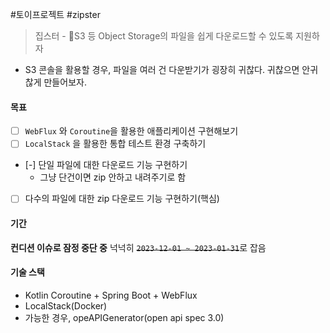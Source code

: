 #토이프로젝트 #zipster

> 집스터 - S3 등 Object Storage의 파일을 쉽게 다운로드할 수 있도록 지원하자
- S3 콘솔을 활용할 경우, 파일을 여러 건 다운받기가 굉장히 귀찮다. 귀찮으면 안귀찮게 만들어보자.
#### 목표
- [ ] `WebFlux` 와 `Coroutine`을 활용한 애플리케이션 구현해보기
- [ ] `LocalStack` 을 활용한 통합 테스트 환경 구축하기
- [-] 단일 파일에 대한 다운로드 기능 구현하기
	- 그냥 단건이면 zip 안하고 내려주기로 함
- [ ] 다수의 파일에 대한 zip 다운로드 기능 구현하기(핵심)
#### 기간
**컨디션 이슈로 잠정 중단 중**
넉넉히 ~~`2023-12-01 ~ 2023-01-31`~~로 잡음
#### 기술 스택
- Kotlin Coroutine + Spring Boot + WebFlux
- LocalStack(Docker)
- 가능한 경우, opeAPIGenerator(open api spec 3.0)